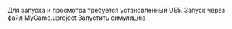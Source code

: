 Для запуска и просмотра требуется установленный UE5.
Запуск через файл MyGame.uproject
Запустить симуляцию
